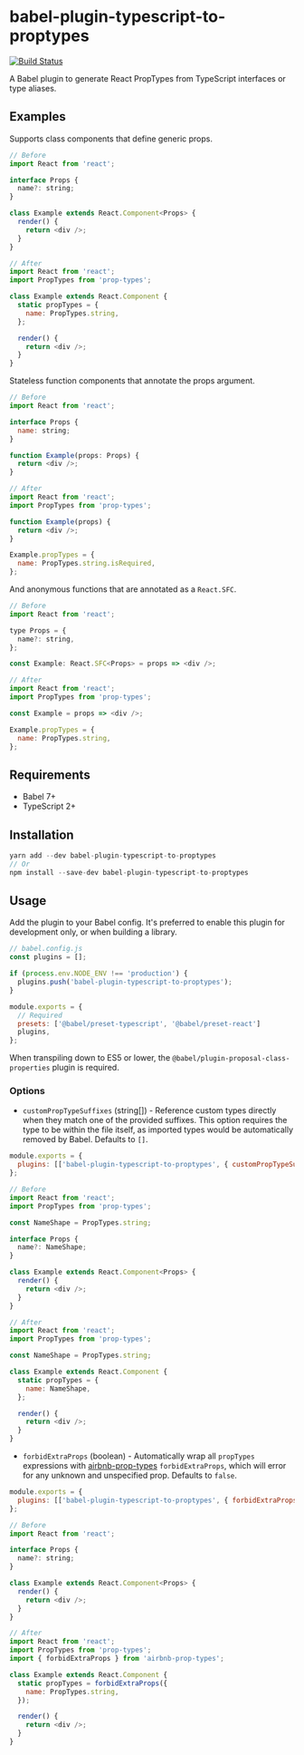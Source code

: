# babel-plugin-typescript-to-proptypes

[![Build Status](https://travis-ci.org/milesj/babel-plugin-typescript-to-proptypes.svg?branch=master)](https://travis-ci.org/milesj/babel-plugin-typescript-to-proptypes)

A Babel plugin to generate React PropTypes from TypeScript interfaces or type aliases.

## Examples

Supports class components that define generic props.

```js
// Before
import React from 'react';

interface Props {
  name?: string;
}

class Example extends React.Component<Props> {
  render() {
    return <div />;
  }
}

// After
import React from 'react';
import PropTypes from 'prop-types';

class Example extends React.Component {
  static propTypes = {
    name: PropTypes.string,
  };

  render() {
    return <div />;
  }
}
```

Stateless function components that annotate the props argument.

```js
// Before
import React from 'react';

interface Props {
  name: string;
}

function Example(props: Props) {
  return <div />;
}

// After
import React from 'react';
import PropTypes from 'prop-types';

function Example(props) {
  return <div />;
}

Example.propTypes = {
  name: PropTypes.string.isRequired,
};
```

And anonymous functions that are annotated as a `React.SFC`.

```js
// Before
import React from 'react';

type Props = {
  name?: string,
};

const Example: React.SFC<Props> = props => <div />;

// After
import React from 'react';
import PropTypes from 'prop-types';

const Example = props => <div />;

Example.propTypes = {
  name: PropTypes.string,
};
```

## Requirements

- Babel 7+
- TypeScript 2+

## Installation

```js
yarn add --dev babel-plugin-typescript-to-proptypes
// Or
npm install --save-dev babel-plugin-typescript-to-proptypes
```

## Usage

Add the plugin to your Babel config. It's preferred to enable this plugin for development only, or
when building a library.

```js
// babel.config.js
const plugins = [];

if (process.env.NODE_ENV !== 'production') {
  plugins.push('babel-plugin-typescript-to-proptypes');
}

module.exports = {
  // Required
  presets: ['@babel/preset-typescript', '@babel/preset-react']
  plugins,
};
```

When transpiling down to ES5 or lower, the `@babel/plugin-proposal-class-properties` plugin is
required.

### Options

- `customPropTypeSuffixes` (string[]) - Reference custom types directly when they match one of the
  provided suffixes. This option requires the type to be within the file itself, as imported types
  would be automatically removed by Babel. Defaults to `[]`.

```js
module.exports = {
  plugins: [['babel-plugin-typescript-to-proptypes', { customPropTypeSuffixes: ['Shape'] }]],
};
```

```js
// Before
import React from 'react';
import PropTypes from 'prop-types';

const NameShape = PropTypes.string;

interface Props {
  name?: NameShape;
}

class Example extends React.Component<Props> {
  render() {
    return <div />;
  }
}

// After
import React from 'react';
import PropTypes from 'prop-types';

const NameShape = PropTypes.string;

class Example extends React.Component {
  static propTypes = {
    name: NameShape,
  };

  render() {
    return <div />;
  }
}
```

- `forbidExtraProps` (boolean) - Automatically wrap all `propTypes` expressions with
  [airbnb-prop-types](https://github.com/airbnb/prop-types) `forbidExtraProps`, which will error for
  any unknown and unspecified prop. Defaults to `false`.

```js
module.exports = {
  plugins: [['babel-plugin-typescript-to-proptypes', { forbidExtraProps: true }]],
};
```

```js
// Before
import React from 'react';

interface Props {
  name?: string;
}

class Example extends React.Component<Props> {
  render() {
    return <div />;
  }
}

// After
import React from 'react';
import PropTypes from 'prop-types';
import { forbidExtraProps } from 'airbnb-prop-types';

class Example extends React.Component {
  static propTypes = forbidExtraProps({
    name: PropTypes.string,
  });

  render() {
    return <div />;
  }
}
```
